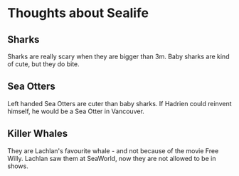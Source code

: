 # Thoughts about Sealife

## Sharks

Sharks are really scary when they are bigger than 3m.
Baby sharks are kind of cute, but they do bite.

## Sea Otters

Left handed Sea Otters are cuter than baby sharks.
If Hadrien could reinvent himself, he would be a Sea Otter in Vancouver.

## Killer Whales

They are Lachlan's favourite whale - and not because of the movie Free Willy.
Lachlan saw them at SeaWorld, now they are not allowed to be in shows.

